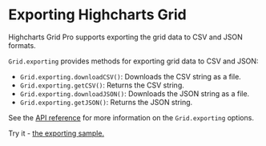 # Exporting Highcharts Grid

Highcharts Grid Pro supports exporting the grid data to CSV and JSON formats.

`Grid.exporting` provides methods for exporting grid data to CSV and JSON:

* `Grid.exporting.downloadCSV()`: Downloads the CSV string as a file.
* `Grid.exporting.getCSV()`: Returns the CSV string.
* `Grid.exporting.downloadJSON()`: Downloads the JSON string as a file.
* `Grid.exporting.getJSON()`: Returns the JSON string.

See the [API reference](https://api.highcharts.com/grid/#classes/Grid_Core_Grid.Grid#exporting) for more information on the `Grid.exporting` options.

Try it - [the exporting sample.](https://jsfiddle.net/gh/get/library/pure/highcharts/highcharts/tree/master/samples/grid-pro/basic/exporting/)
